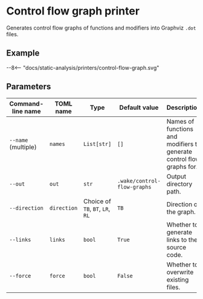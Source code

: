 # Control flow graph printer

Generates control flow graphs of functions and modifiers into Graphviz `.dot` files.

## Example

<div class="excalidraw">
--8<-- "docs/static-analysis/printers/control-flow-graph.svg"
</div>

## Parameters

| Command-line name   | TOML name                | Type                             | Default value               | Description                                                           |
|---------------------|--------------------------|----------------------------------|-----------------------------|-----------------------------------------------------------------------|
| `--name` (multiple) | <nobr>`names`</nobr>     | `List[str]`                      | `[]`                        | Names of functions and modifiers to generate control flow graphs for. |
| `--out`             | <nobr>`out`</nobr>       | `str`                            | `.wake/control-flow-graphs` | Output directory path.                                                |
| `--direction`       | <nobr>`direction`</nobr> | Choice of `TB`, `BT`, `LR`, `RL` | `TB`                        | Direction of the graph.                                               |
| `--links`           | <nobr>`links`</nobr>     | `bool`                           | `True`                      | Whether to generate links to the source code.                         |
| `--force`           | <nobr>`force`</nobr>     | `bool`                           | `False`                     | Whether to overwrite existing files.                                  |
